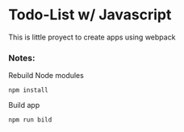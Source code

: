 # Todo-List w/ Javascript

This is little proyect to create apps using webpack

### Notes:

Rebuild Node modules
```
npm install
```

Build app
```
npm run bild
```